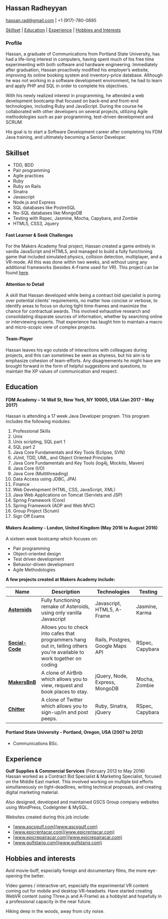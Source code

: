 ## Hassan Radheyyan

hassan.rad@gmail.com | +1 (917)-780-0895

[Skillset](#Skillset) | [Education](#Education) | [Experience](#Experience) | [Hobbies and Interests](#Hobbies)

### Profile

Hassan, a graduate of Communications from Portland State University, has had a life-long interest in computers, having spent much of his free time experimenting with both software and hardware engineering. Immediately after graduation, Hassan proactively modified his employer’s website, improving its online booking system and inventory-price database. Although he was not working in a software development environment, he had to learn and apply PHP and SQL in order to complete his objectives.

With his newly realized interest in programming, he attended a web development bootcamp that focused on back-end and front-end technologies, including Ruby and JavaScript. During the course he collaborated with other developers on several projects, utilizing Agile methodologies such as pair programming, test-driven development and SCRUM.

His goal is to start a Software Development career after completing his FDM Java training, and ultimately becoming a Senior Developer.

## <a name="Skillset">Skillset</a>

  - TDD, BDD
  - Pair programming
  - Agile practices
  - Ruby
  - Ruby on Rails
  - Sinatra
  - Javascript
  - Node.js and Express
  - SQL databases like PostreSQL
  - No-SQL databases like MongoDB
  - Testing with Rspec, Jasmine, Mocha, Capybara, and Zombie
  - HTML5, CSS3, Jquery

#### Fast Learner & Seek Challenges

For the Makers Academy final project, Hassan created a game entirely in vanilla JavaScript and HTML5, and managed to build a fully functioning game that included simulated physics, collision detection, multiplayer, and a VR-mode. All this was done within two weeks, and without using any additional frameworks (besides A-Frame used for VR). This project can be found [here](http://makeroids.herokuapp.com/).

#### Attention to Detail

A skill that Hassan developed while being a contract bid specialist is poring over potential clients' requirements, no matter how concise or verbose, to identify areas to focus on during tight time-frames and maximize the chance for contractual awards. This involved exhaustive research and consolidating disparate sources of information, whether by searching online or interviewing experts. That experience has taught him to maintain a macro and micro-scopic view of complex projects.

#### Team-Player

Hassan leaves his ego outside of interactions with colleagues during projects, and this can sometimes be seen as shyness, but his aim is to emphasize cohesion of team-efforts. Any disagreements he might have are brought forward in the form of helpful suggestions and questions, to maintain the XP values of communication and respect.

## <a name="Education">Education</a>

#### FDM Academy – 14 Wall St, New York, NY 10005, USA (Jan 2017 – May 2017)

Hassan is attending a 17 week Java Developer program.
This program includes the following modules:

1. Professional Skills
2. Unix
3. Unix scripting, SQL part 1
4. SQL part 2
5. Java Core Fundamentals and Key Tools (Eclipse, SVN)
6. JUnit, TDD, UML, and Object Oriented Principles
7. Java Core Fundamentals and Key Tools (log4j, Mockito, Maven)
8. Java Core (I/O)
9. Java Core (Multithreading)
10. Data Access using JDBC, JPA)
11. Finance
12. Web Development (HTML, CSS, JavaScript, XML)
13. Java Web Applications on Tomcat (Servlets and JSP)
14. Spring Framework (Core)
15. Spring Framework (AOP and Web MVC)
16. Group Project (Scrum)
17. Sign Off Exams

#### Makers Academy - London, United Kingdom (May 2016 to August 2016)

A sixteen week bootcamp which focuses on:
* Pair programming
* Object-oriented design
* Test driven development
* Behavior-driven development
* Agile Methodologies

**A few projects created at Makers Academy include:**

| Name | Description | Technologies | Testing |
|------|-------------|--------------|---------|
|[**Asteroids**](https://github.com/hassanrad/Asteroids)| Fully functioning remake of Asteroids, using only vanilla Javascript | Javascript, HTML5, A-Frame | Jasmine, Karma |
|[**Social-Code**](https://github.com/hassanrad/social-code)| Allows you to check into cafes that programmers hang out in, telling others you're available to work together on coding | Rails, Postgres, Google Maps API | RSpec, Capybara |
|[**MakersBnB**](https://github.com/hassanrad/makersbnb)| A clone of AirBnb which allows you to view, request and book places to stay. | jQuery, Node, Express, MongoDB | Mocha, Zombie |
|[**Chitter**](https://github.com/hassanrad/chitter-challenge)| A clone of Twitter which allows you to sign-up/in and post peeps. | Ruby, Sinatra, jQuery | RSpec, Capybara |

#### Portland State University - Portland, Oregon, USA (2007 to 2012)

* Communications BSc.

## <a name="Experience">Experience</a>

**Gulf Supplies & Commercial Services** (February 2013 to May 2016)  
Hassan worked as a Contract Bid Specialist & Marketing Specialist, focused on the Middle East market. This involved working on multiple bid efforts simultaneously on tight-deadlines, writing technical proposals, and creating digital marketing material.

Also designed, developed and maintained GSCS Group company websites using WordPress, CodeIgniter & MySQL.

Websites created during this job include: 
* [www.ascsgulf.com](www.ascsgulf.com)
* [www.epicrentacar.com](www.epicrentacar.com)
* [www.epicrepairacar.com](www.epicrepairacar.com)
* [www.gulfstariq.com](www.gulfstariq.com)

## <a name="Hobbies">Hobbies and interests</a>

Avid movie-buff, especially foreign and documentary films, the more eye-opening the better.

Video games / interactive-art, especially the experimental VR content coming out for mobile and desktop VR-headsets. Have started creating WebVR content (using Three.js and A-Frame) as a hobbyist and hopefully in a professional capacity in the near future.

Hiking deep in the woods, away from city noise.
